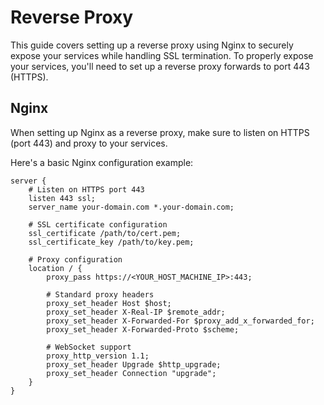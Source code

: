 # Reverse Proxy

This guide covers setting up a reverse proxy using Nginx to securely expose your services while handling SSL termination.
To properly expose your services, you'll need to set up a reverse proxy forwards to port 443 (HTTPS).

## Nginx

When setting up Nginx as a reverse proxy, make sure to listen on HTTPS (port 443) and proxy to your services.

Here's a basic Nginx configuration example:

```nginx
server {
    # Listen on HTTPS port 443
    listen 443 ssl;
    server_name your-domain.com *.your-domain.com;

    # SSL certificate configuration
    ssl_certificate /path/to/cert.pem;
    ssl_certificate_key /path/to/key.pem;

    # Proxy configuration
    location / {
        proxy_pass https://<YOUR_HOST_MACHINE_IP>:443;

        # Standard proxy headers
        proxy_set_header Host $host;
        proxy_set_header X-Real-IP $remote_addr;
        proxy_set_header X-Forwarded-For $proxy_add_x_forwarded_for;
        proxy_set_header X-Forwarded-Proto $scheme;

        # WebSocket support
        proxy_http_version 1.1;
        proxy_set_header Upgrade $http_upgrade;
        proxy_set_header Connection "upgrade";
    }
}
```
